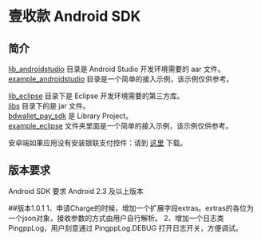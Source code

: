 壹收款 Android SDK
============

## 简介

[lib_androidstudio](/lib_androidstudio) 目录是 Android Studio 开发环境需要的 aar 文件。<br>
[example_androidstudio](/example_androidstudio) 目录是一个简单的接入示例，该示例仅供参考。<br>

[lib_eclipse](/lib_eclipse) 目录下是 Eclipse 开发环境需要的第三方库。<br>
[libs](/lib_eclipse/libs) 目录下的是 jar 文件。<br>
[bdwallet\_pay\_sdk](/lib_eclipse/bdwallet_pay_sdk) 是 Library Project。<br>
[example_eclipse](/example_eclipse) 文件夹里面是一个简单的接入示例，该示例仅供参考。<br>

安卓端如果应用没有安装银联支付控件：请到 [这里](http://mobile.unionpay.com/getclient?platform=android&type=securepayplugin) 下载。

## 版本要求
Android SDK 要求 Android 2.3 及以上版本


##版本1.0.1
1、申请Charge的时候，增加一个扩展字段extras。extras的各位为一个json对象，接收参数的方式由用户自行解析。
2、增加一个日志类PingppLog，用户刻意通过 PingppLog.DEBUG 打开日志开关，方便调试。
